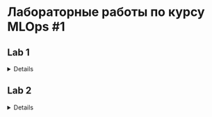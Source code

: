 # Лабораторные работы по курсу MLOps #1
## Lab 1
<details>

* Необходимо из создать простейший конвейер для автоматизации работы с моделью машинного обучения. 
* Отдельные этапы конвейера машинного обучения описываются в разных python–скриптах, которые потом соединяются в единую цепочку действий с помощью bash-скрипта.
* Все файлы необходимо разместить в подкаталоге lab1 корневого каталога

Этапы:
1. Создайте python-скрипт ([data_creation.py](https://github.com/ANGorbachev/MLOps_1/blob/main/lab1/data_creation.py)), который создает различные наборы данных, описывающие некий процесс (например, изменение дневной температуры). Таких наборов должно быть несколько, в некоторые данные можно включить аномалии или шумы. 
Часть наборов данных должны быть сохранены в папке “train”, другая часть в папке “test”. Одним из вариантов выполнения этого этапа может быть скачивание набора данных из сети, и разделение выборки на тестовую и обучающую. Учтите, что файл должен быть доступен и методы скачивания либо есть в ubuntu либо устанавливаются через pip в файле pipeline.sh
2. Создайте python-скрипт ([data_preprocessing.py](https://github.com/ANGorbachev/MLOps_1/blob/main/lab1/model_preprocessing.py)), который выполняет предобработку данных, например, с помощью sklearn.preprocessing.StandardScaler. Трансформации выполняются и над тестовой и над обучающей выборкой. 
3. Создайте python-скрипт ([model_preparation.py](https://github.com/ANGorbachev/MLOps_1/blob/main/lab1/model_preparation.py)), который создает и обучает модель машинного обучения на построенных данных из папки “train”. Для сохранения модели в файл можно воспользоваться [pickle](https://docs.python.org/3/library/pickle.html) (см. [пример](https://rukovodstvo.net/posts/id_1322/))
4. Создайте python-скрипт ([model_testing.py](https://github.com/ANGorbachev/MLOps_1/blob/main/lab1/model_testing.py)), проверяющий модель машинного обучения на построенных данных из папки “test”.
5. Напишите bash-скрипт ([pipeline.sh](https://github.com/ANGorbachev/MLOps_1/blob/main/lab1/pipeline.sh)), последовательно запускающий все python-скрипты. При необходимости усложните скрипт. В результате выполнения скрипта на терминал в стандартный поток вывода печатается одна строка с оценкой метрики на вашей модели, например:

Для запуска выполнить bash скрипт
```shell
chmod +x pipeline.sh
./pipeline.sh
```

</details>

## Lab 2
<details>

### Цель задания
В практическом задании по этому модулю вам нужно разработать собственный конвейер 
автоматизации для проекта машинного обучения. Конвейер должен быть аналогичен тому, 
который мы рассмотрели в последнем юните этого модуля.


### Содержание задания
Для этого вам понадобится виртуальная машина с установленным Jenkins, python и 
необходимыми библиотеками. В ходе выполнения практического задания вам необходимо 
автоматизировать сбор данных, подготовку датасета, обучение модели и работу модели.


### Этапы
1. Развернуть сервер с Jenkins, установить необходимое программное обеспечение для работы 
над созданием модели машинного обучения.
2. Выбрать способ получения данных ([create_dataset.py](https://github.com/ANGorbachev/MLOps_1/blob/main/lab2/create_dataset.py)).
3. Провести обработку данных, выделить важные признаки, сформировать датасеты для тренировки и тестирования модели, сохранить ([data_preprocessing.py](https://github.com/ANGorbachev/MLOps_1/blob/main/lab2/data_preprocessing.py))).
4. Создать и обучить на тренировочном датасете модель машинного обучения, сохранить в pickle или аналогичном формате ([model_training.py](https://github.com/ANGorbachev/MLOps_1/blob/main/lab2/model_training.py)).
5. Загрузить сохраненную модель на предыдущем этапе и проанализировать ее качество на тестовых данных ([model_testing.py](https://github.com/ANGorbachev/MLOps_1/blob/main/lab2/model_testing.py)).
6. Реализовать задания и конвейер. Связать конвейер с системой контроля версий. Сохранить конвейер ([Jenkinsfile](https://github.com/ANGorbachev/MLOps_1/blob/main/lab2/Jenkinsfile)).

</details>
